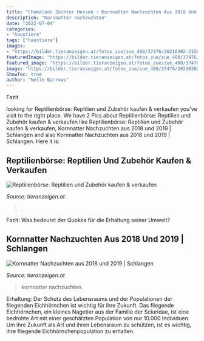 ```yaml
---
title: "Chamäleon Züchter Hessen : Kornnatter Nachzuchten Aus 2018 Und 2019"
description: "Kornnatter nachzuchten"
date: "2022-07-04"
categories:
- "haustiere"
tags: ["haustiere"]
images:
- "https://bilder.tieranzeigen.at/fotos_zue/zue_400/37476/20210302-215629-tNS7L.jpg"
featuredImage: "https://bilder.tieranzeigen.at/fotos_zue/zue_400/37476/20210302-215629-tNS7L.jpg"
featured_image: "https://bilder.tieranzeigen.at/fotos_zue/zue_400/37476/20210302-215629-tNS7L.jpg"
image: "https://bilder.tieranzeigen.at/fotos_zue/zue_400/37476/20210302-215629-tNS7L.jpg"
ShowToc: true
author: "Nelle Barrows"
---
```



Fazit

	

		
looking for Reptilienbörse: Reptilien und Zubehör kaufen &amp; verkaufen you've visit to the right place. We have 2 Pics about Reptilienbörse: Reptilien und Zubehör kaufen &amp; verkaufen like Reptilienbörse: Reptilien und Zubehör kaufen &amp; verkaufen, Kornnatter Nachzuchten aus 2018 und 2019 | Schlangen and also Kornnatter Nachzuchten aus 2018 und 2019 | Schlangen. Here it is:
		
    
## Reptilienbörse: Reptilien Und Zubehör Kaufen &amp; Verkaufen

<img loading=lazy src="https://www.tieranzeigen.at/reptilien/reptilien_thumb.jpg" onerror="this.onerror=null;this.src='https://tse3.mm.bing.net/th?id=OIP.BrwH9DlWb_Bn035cDOK3xAAAAA&amp;pid=15.1';" alt="Reptilienbörse: Reptilien und Zubehör kaufen &amp; verkaufen">

_Source: tieranzeigen.at_

>. 

	

Fazit: Was bedeutet der Quokka für die Erhaltung seiner Umwelt?

    
## Kornnatter Nachzuchten Aus 2018 Und 2019 | Schlangen

<img loading=lazy src="https://bilder.tieranzeigen.at/fotos_zue/zue_400/37476/20210302-215629-tNS7L.jpg" onerror="this.onerror=null;this.src='https://tse4.mm.bing.net/th?id=OIP._nqkJypFNCE0-NFKJAdo5QAAAA&amp;pid=15.1';" alt="Kornnatter Nachzuchten aus 2018 und 2019 | Schlangen">

_Source: tieranzeigen.at_

>kornnatter nachzuchten. 

	

Erhaltung: Der Schutz des Lebensraums und der Populationen der fliegenden Eichhörnchen ist wichtig für ihre Zukunft.
Das fliegende Eichhörnchen, ein kleines Nagetier aus der Familie der Sciuridae, ist eine bedrohte Art mit einer geschätzten Population von nur 10.000 Individuen. Um ihre Zukunft als Art und ihren Lebensraum zu schützen, ist es wichtig, ihre fliegende Eichhörnchenpopulation zu erhalten.

